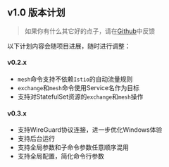 v1.0 版本计划
---

> 如果你有什么其它好的点子，请在[Github](https://github.com/alibaba/kt-connect/issues/new?assignees=&labels=&template=feature_request.md&title=)中反馈

以下计划内容会随项目进展，随时进行调整：

#### v0.2.x

* `mesh`命令支持不依赖`Istio`的自动流量规则
* `exchange`和`mesh`命令使用Service名作为目标
* 支持对StatefulSet资源的`exchange`和`mesh`操作

#### v0.3.x

* 支持WireGuard协议连接，进一步优化Windows体验
* 支持后台运行
* 支持全局参数和子命令参数任意顺序混用
* 支持全局配置，简化命令行参数
